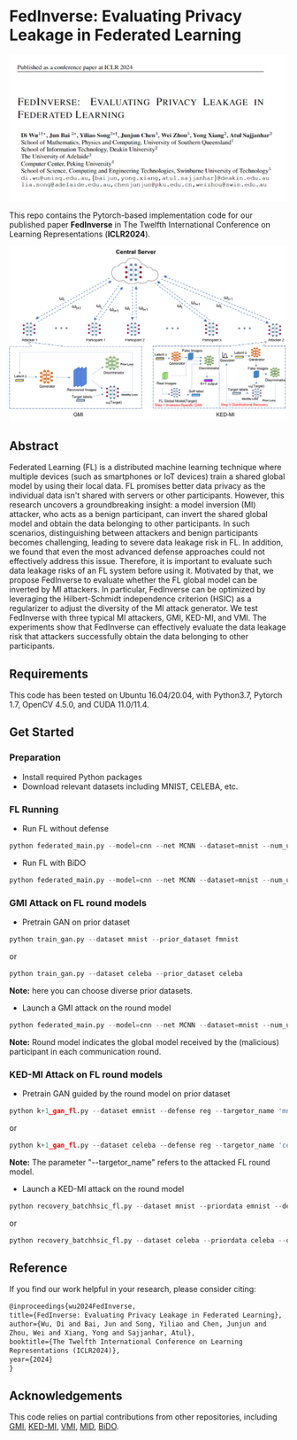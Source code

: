 # FedInverse: Evaluating Privacy Leakage in Federated Learning

![authors.png](https://github.com/TAGIR-Group/FedInverse/blob/main/authors.png)

This repo contains the Pytorch-based implementation code for our published paper **FedInverse** in The Twelfth International Conference on Learning Representations (**ICLR2024**).

![FedInverse Example.png](https://github.com/Jun-B0518/FedInverse/blob/main/FedInverse%20Framework.png)
## Abstract
Federated Learning (FL) is a distributed machine learning technique where multiple devices (such as smartphones or IoT devices) train a shared global model by using their local data. FL promises better data privacy as the individual data isn't shared with servers or other participants. However, this research uncovers a groundbreaking insight: a model inversion (MI) attacker, who acts as a benign participant, can invert the shared global model and obtain the data belonging to other participants. In such scenarios, distinguishing between attackers and benign participants becomes challenging, leading to severe data leakage risk in FL. In addition, we found that even the most advanced defense approaches could not effectively address this issue. Therefore, it is important to evaluate such data leakage risks of an FL system before using it. Motivated by that, we propose FedInverse to evaluate whether the FL global model can be inverted by MI attackers. In particular, FedInverse can be optimized by leveraging the Hilbert-Schmidt independence criterion (HSIC) as a regularizer to adjust the diversity of the MI attack generator. We test FedInverse with three typical MI attackers, GMI, KED-MI, and VMI. The experiments show that FedInverse can effectively evaluate the data leakage risk that attackers successfully obtain the data belonging to other participants.
## Requirements
This code has been tested on Ubuntu 16.04/20.04, with Python3.7, Pytorch 1.7, OpenCV 4.5.0, and CUDA 11.0/11.4.
## Get Started
### Preparation
- Install required Python packages
- Download relevant datasets including MNIST, CELEBA, etc.
### FL Running
- Run FL without defense
```python
python federated_main.py --model=cnn --net MCNN --dataset=mnist --num_users 100 -R=10 -C='0.1' -B=60 -E=1 --iid=1 --testacc='1.0' --optimizer=sgd --lossfunc=crossentropy --lr='0.01' --measure 'None' --lamdax 0 --lamday 0 --hsic_training False  
```
- Run FL with BiDO
```python
python federated_main.py --model=cnn --net MCNN --dataset=mnist --num_users 100 -R=10 -C='0.1' -B=60 -E=1 --iid=1 --testacc='1.0' --optimizer=sgd --lossfunc=crossentropy --lr='0.01' --measure 'HSIC' --lamdax 2 --lamday 20 --hsic_training True  
```
### GMI Attack on FL round models
- Pretrain GAN on prior dataset
```python
python train_gan.py --dataset mnist --prior_dataset fmnist 
```
or 
```python
python train_gan.py --dataset celeba --prior_dataset celeba 
```
**Note:** here you can choose diverse prior datasets.
- Launch a GMI attack on the round model
```python
python federated_main.py --model=cnn --net MCNN --dataset=mnist --num_users 100 -R=10 -C='0.1' -B=60 -E=1 --iid=1 --testacc='1.0' --optimizer=sgd --lossfunc=crossentropy --lr='0.01' --measure 'HSIC' --lamdax 2 --lamday 20 --hsic_training True  
```
**Note:** Round model indicates the global model received by the (malicious) participant in each communication round.
### KED-MI Attack on FL round models
- Pretrain GAN guided by the round model on prior dataset
```python
python k+1_gan_fl.py --dataset emnist --defense reg --targetor_name 'mnist_MCNN_idd[1]_R[1]_C[0.1]_E[1]_B[10]_Acc[83.34].tar' 
```
or 
```python
python k+1_gan_fl.py --dataset celeba --defense reg --targetor_name 'celeba_VGG16_idd[1]_R[10]_C[1.0]_E[50]_B[64]_Acc[71.37].tar' 
```
**Note:** The parameter "--targetor_name" refers to the attacked FL round model.
- Launch a KED-MI attack on the round model
```python
python recovery_batchhsic_fl.py --dataset mnist --priordata emnist --defense reg --attack_improve BATCHHSIC --times 10 --lamda 0 --sigma 0 --targetor_name 'mnist_MCNN_idd[1]_R[1]_C[0.2]_E[1]_B[10]_Acc[83.49].tar' --g_name 'G_mnist_MCNN_idd[1]_R[1]_C[0.2]_E[1]_B[10]_Acc[83.49].tar.tar' --d_name 'D_mnist_MCNN_idd[1]_R[1]_C[0.2]_E[1]_B[10]_Acc[83.49].tar.tar' --iter 5000 --seeds 500 --improved_flag --verbose True 
```
or 
```python
python recovery_batchhsic_fl.py --dataset celeba --priordata celeba --defense reg --attack_improve BATCHHSIC --times 5 --lamda 0 --sigma 0 --targetor_name 'celeba_VGG16_idd[1]_R[1]_C[1.0]_E[30]_B[32]_Acc[6725.].tar' --g_name 'G_celeba_VGG16_idd[1]_R[1]_C[1.0]_E[30]_B[32]_Acc[6725.].tar.tar' --d_name 'D_celeba_VGG16_idd[1]_R[1]_C[1.0]_E[30]_B[32]_Acc[6725.].tar.tar' --iter 5000 --seeds 5 --improved_flag --verbose True 
```
## Reference
If you find our work helpful in your research, please consider citing:
```
@inproceedings{wu2024FedInverse,
title={FedInverse: Evaluating Privacy Leakage in Federated Learning},
author={Wu, Di and Bai, Jun and Song, Yiliao and Chen, Junjun and Zhou, Wei and Xiang, Yong and Sajjanhar, Atul},
booktitle={The Twelfth International Conference on Learning Representations (ICLR2024)},
year={2024}
}
```
## Acknowledgements
This code relies on partial contributions from other repositories, including [GMI](https://arxiv.org/abs/1911.07135), [KED-MI](https://arxiv.org/abs/2010.04092), [VMI](https://arxiv.org/abs/2201.10787), [MID](https://arxiv.org/abs/2009.05241), [BiDO](https://arxiv.org/abs/2206.05483).



